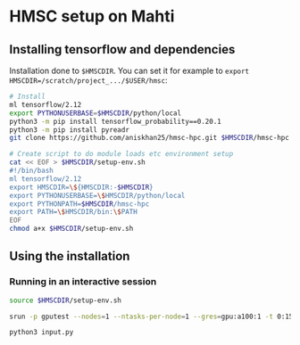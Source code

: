 # HMSC setup on Mahti

## Installing tensorflow and dependencies

Installation done to `$HMSCDIR`.
You can set it for example to `export HMSCDIR=/scratch/project_.../$USER/hmsc`:

```bash
# Install
ml tensorflow/2.12
export PYTHONUSERBASE=$HMSCDIR/python/local
python3 -m pip install tensorflow_probability==0.20.1
python3 -m pip install pyreadr
git clone https://github.com/aniskhan25/hmsc-hpc.git $HMSCDIR/hmsc-hpc

# Create script to do module loads etc environment setup
cat << EOF > $HMSCDIR/setup-env.sh
#!/bin/bash
ml tensorflow/2.12
export HMSCDIR=\${HMSCDIR:-$HMSCDIR}
export PYTHONUSERBASE=\$HMSCDIR/python/local
export PYTHONPATH=$HMSCDIR/hmsc-hpc
export PATH=\$HMSCDIR/bin:\$PATH
EOF
chmod a+x $HMSCDIR/setup-env.sh
```

## Using the installation

### Running in an interactive session

```bash
source $HMSCDIR/setup-env.sh

srun -p gputest --nodes=1 --ntasks-per-node=1 --gres=gpu:a100:1 -t 0:15:00 --pty bash

python3 input.py

```
